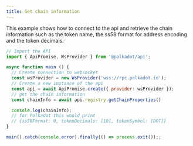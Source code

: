 ```yaml
---
title: Get chain information
---
```


This example shows how to connect to the api and retrieve the chain information such as the token name, the ss58 format for address encoding and the token decimals.

```javascript
// Import the API
import { ApiPromise, WsProvider } from '@polkadot/api';

async function main () {
  // Create connection to websocket
  const wsProvider = new WsProvider('wss://rpc.polkadot.io');
  // Create a new instance of the api
  const api = await ApiPromise.create({ provider: wsProvider });
  // get the chain information
  const chainInfo = await api.registry.getChainProperties()

  console.log(chainInfo);
  // for Polkadot this would print
  // {ss58Format: 0, tokenDecimals: [10], tokenSymbol: [DOT]}
}

main().catch(console.error).finally(() => process.exit());;
```
